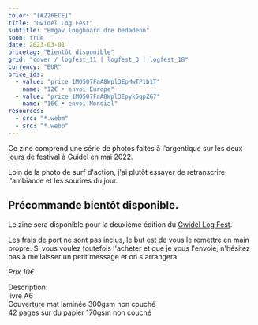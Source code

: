 ```yaml
---
color: "[#226ECE]"
title: "Gwidel Log Fest"
subtitle: "Emgav longboard dre bedadenn"
soon: true
date: 2023-03-01
pricetag: "Bientôt disponible"
grid: "cover / logfest_11 | logfest_3 | logfest_18"
currency: "EUR"
price_ids: 
  - value: "price_1MO507FaA8Wpl3EpMwTP1b1T"
    name: "12€ • envoi Europe"
  - value: "price_1MO507FaA8Wpl3Epyk5gpZG7"
    name: "16€ • envoi Mondial"
resources:
  - src: "*.webm"
  - src: "*.webp"
---
```


Ce zine comprend une série de photos faites à l'argentique sur les deux jours de festival à Guidel en mai 2022.

Loin de la photo de surf d'action, j'ai plutôt essayer de retranscrire l'ambiance et les sourires du jour.


## Précommande bientôt disponible.

Le zine sera disponible pour la deuxième édition du [Gwidel Log Fest](https://www.instagram.com/cool_waves56/).

Les frais de port ne sont pas inclus, le but est de vous le remettre en main propre.
Si vous voulez toutefois l'acheter et que je vous l'envoie, n'hésitez pas à me laisser un petit message et on s'arrangera.

*Prix 10€*



<div class="text-sm">
Description: <br/> 
livre A6 <br/> 
Couverture mat laminée 300gsm non couché <br/> 
42 pages sur du papier 170gsm non couché
</div>

